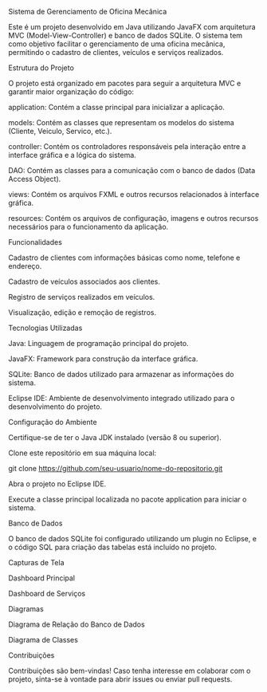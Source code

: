Sistema de Gerenciamento de Oficina Mecânica

Este é um projeto desenvolvido em Java utilizando JavaFX com arquitetura MVC (Model-View-Controller) e banco de dados SQLite. O sistema tem como objetivo facilitar o gerenciamento de uma oficina mecânica, permitindo o cadastro de clientes, veículos e serviços realizados.

Estrutura do Projeto

O projeto está organizado em pacotes para seguir a arquitetura MVC e garantir maior organização do código:

application: Contém a classe principal para inicializar a aplicação.

models: Contém as classes que representam os modelos do sistema (Cliente, Veiculo, Servico, etc.).

controller: Contém os controladores responsáveis pela interação entre a interface gráfica e a lógica do sistema.

DAO: Contém as classes para a comunicação com o banco de dados (Data Access Object).

views: Contém os arquivos FXML e outros recursos relacionados à interface gráfica.

resources: Contém os arquivos de configuração, imagens e outros recursos necessários para o funcionamento da aplicação.

Funcionalidades

Cadastro de clientes com informações básicas como nome, telefone e endereço.

Cadastro de veículos associados aos clientes.

Registro de serviços realizados em veículos.

Visualização, edição e remoção de registros.

Tecnologias Utilizadas

Java: Linguagem de programação principal do projeto.

JavaFX: Framework para construção da interface gráfica.

SQLite: Banco de dados utilizado para armazenar as informações do sistema.

Eclipse IDE: Ambiente de desenvolvimento integrado utilizado para o desenvolvimento do projeto.

Configuração do Ambiente

Certifique-se de ter o Java JDK instalado (versão 8 ou superior).

Clone este repositório em sua máquina local:

git clone https://github.com/seu-usuario/nome-do-repositorio.git

Abra o projeto no Eclipse IDE.

Execute a classe principal localizada no pacote application para iniciar o sistema.

Banco de Dados

O banco de dados SQLite foi configurado utilizando um plugin no Eclipse, e o código SQL para criação das tabelas está incluído no projeto.

Capturas de Tela

Dashboard Principal



Dashboard de Serviços



Diagramas

Diagrama de Relação do Banco de Dados



Diagrama de Classes



Contribuições

Contribuições são bem-vindas! Caso tenha interesse em colaborar com o projeto, sinta-se à vontade para abrir issues ou enviar pull requests.

